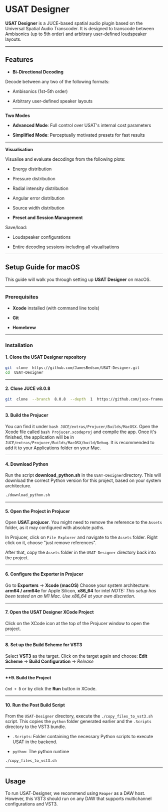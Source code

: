 
# USAT Designer

  

**USAT Designer** is a JUCE-based spatial audio plugin based on the Universal Spatial Audio Transcoder. It is designed to transcode between Ambisonics (up to 5th order) and arbitrary user-defined loudspeaker layouts.

  

---

  

## Features

  

-  **Bi-Directional Decoding**

Decode between any two of the following formats:

- Ambisonics (1st–5th order)
- Arbitrary user-defined speaker layouts

  ---

**Two Modes**

-  **Advanced Mode**: Full control over USAT's internal cost parameters

-  **Simplified Mode**: Perceptually motivated presets for fast results

 ---

**Visualisation**

Visualise and evaluate decodings from the following plots:

- Energy distribution

- Pressure distribution

- Radial intensity distribution

- Angular error distribution

- Source width distribution

  

-  **Preset and Session Management**

Save/load:

- Loudspeaker configurations

- Entire decoding sessions including all visualisations

---

## Setup Guide for macOS

This guide will walk you through setting up **USAT Designer** on macOS.

---

### Prerequisites

  

-  **Xcode** installed (with command line tools)

-  **Git**

-  **Homebrew**

---

### Installation

#### 1. Clone the USAT Designer repository
```bash
git  clone  https://github.com/JamesBedson/USAT-Designer.git
cd  USAT-Designer
```

---
#### 2. Clone JUCE v8.0.8
```bash
git  clone  --branch  8.0.8  --depth  1  https://github.com/juce-framework/JUCE.git
```

---
#### 3. Build the Projucer
You can find it under ```bash JUCE/extras/Projucer/Builds/MacOSX```. Open the Xcode file called ```bash Projucer.xcodeproj``` and compile the app. Once it's finished, the application will be in ```JUCE/extras/Projucer/Builds/MacOSX/build/Debug```. It is recommended to add it to your Applications folder on your Mac.

---
#### 4. Download Python
Run the script **download_python.sh** in the ```USAT-Designer```directory.  This will download the correct Python version for this project, based on your system architecture.
```bash
./download_python.sh
```

---
#### 5. Open the Project in Projucer
Open **USAT.projucer**. You might need to remove the reference to the ```Assets``` folder, as it may configured with absolute paths. 

In Projucer, click on ```File Explorer``` and navigate to the ```Assets``` folder.  Right click on it, choose "just remove references". 

After that,  copy the ```Assets``` folder in the ```USAT-Designer``` directory back into the project.

---
#### 6. Configure the Exporter in Projucer
Go to **Exporters** &rarr; **Xcode (macOS)**
Choose your system architecture: **arm64 / arm64e** for Apple Silicon, **x86_64** for intel
*NOTE: This setup has been tested on an M1 Mac. Use x86_64 at your own discretion.*

---
#### 7. Open the USAT Designer XCode Project
Click on the XCode icon at the top of the Projucer window to open the project.

---
#### 8. Set up the Build Scheme for VST3

Select **VST3** as the target. Click on the target again and choose:
**Edit Scheme** &rarr; **Build Configuration** &rarr; *Release*

---
#### **9. Build the Project
```Cmd + B``` or by click the **Run** button in XCode.

---
#### 10. Run the Post Build Script
From the ```USAT-Designer``` directory, execute the ```./copy_files_to_vst3.sh``` script. This copies the ```python``` folder generated earlier and the ```.Scripts``` directory to the VST3 bundle. 

- ```.Scripts```: Folder containing the necessary Python scripts to execute USAT in the backend.

- ```python```: The python runtime
```bash
./copy_files_to_vst3.sh
```
---
## Usage
To run USAT-Designer, we recommend using ```Reaper``` as a DAW host. However, this VST3 should run on any DAW that supports multichannel configurations and VST3.